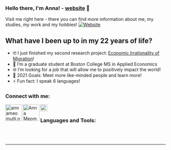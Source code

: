 ### Hello there, I'm Anna! - [website] 👋

Visit me right here - there you can find more information about me, my studies, my work and my hobbies! [![Website](https://img.icons8.com/bubbles/42/000000/domain.png)](https://annameomutli.netlify.app) 


## What have I been up to in my 22 years of life?

- 🤓 I just finished my second research project: [Economic Irrationality of Migration][research]!
- 📓 I’m a graduate student at Boston College MS in Applied Economics 
- 🌐 I’m looking for a job that will allow me to positively impact the world!
- 🥅 2021 Goals: Meet more like-minded people and learn more!
- ⚡ Fun fact: I speak 6 languages!

### Connect with me:

[<img align="left" alt="annameomutli.netlify.app" width="52px" src="https://img.icons8.com/bubbles/111/000000/domain.png">][website]
[<img align="left" alt="Anna Meomutli | LinkedIn" width="52px" src="https://img.icons8.com/ultraviolet/100/000000/linkedin-circled--v3.png">][linkedin]
[<img align="left" alt="Instagram" width="22px" src="https://img.icons8.com/color/144/000000/instagram-new--v2.png">][instagram]

<br />

### Languages and Tools:


<br />
<br />

---

</details>

[website]: https://annameomutli.netlify.app
[research]: https://drive.google.com/file/d/14-_LZUSh3Hy8hODPJeT5Q9YgPtKhYKy5/view?usp=sharing
[instagram]: https://instagram.com/annaoranya
[linkedin]: https://linkedin.com/in/annameomutli
